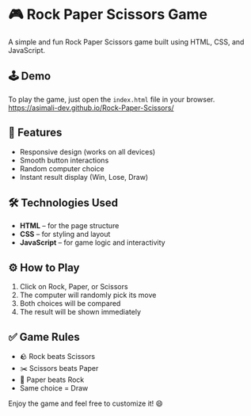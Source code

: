 # 🎮 Rock Paper Scissors Game

A simple and fun Rock Paper Scissors game built using HTML, CSS, and JavaScript.

## 🕹️ Demo

To play the game, just open the `index.html` file in your browser.
https://asimali-dev.github.io/Rock-Paper-Scissors/

## 📌 Features

- Responsive design (works on all devices)
- Smooth button interactions
- Random computer choice
- Instant result display (Win, Lose, Draw)

## 🛠️ Technologies Used

- **HTML** – for the page structure  
- **CSS** – for styling and layout  
- **JavaScript** – for game logic and interactivity

## ⚙️ How to Play

1. Click on Rock, Paper, or Scissors  
2. The computer will randomly pick its move  
3. Both choices will be compared  
4. The result will be shown immediately

## ✅ Game Rules

- 🪨 Rock beats Scissors  
- ✂️ Scissors beats Paper  
- 📄 Paper beats Rock  
- Same choice = Draw

Enjoy the game and feel free to customize it! 😄
